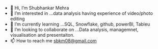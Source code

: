 - 👋 Hi, I’m Shubhankar Mehra
- 👀 I’m interested in ...data analysis having experience of video/photo editing 
- 🌱 I’m currently learning ...SQL, Snowflake, github, powerBI, Tableu
- 💞️ I’m looking to collaborate on ...Data analysis, managemnet, visualisation and presentaiton.
- 📫 How to reach me sbkm08@gmail.com

<!---
SBkm08/SBkm08 is a ✨ special ✨ repository because its `README.md` (this file) appears on your GitHub profile.
You can click the Preview link to take a look at your changes.
--->
